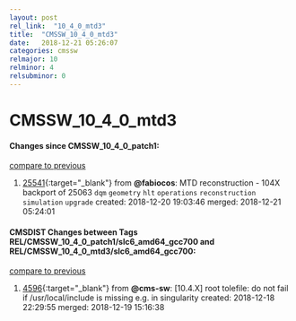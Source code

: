 ```yaml
---
layout: post
rel_link:  "10_4_0_mtd3"
title:  "CMSSW_10_4_0_mtd3"
date:   2018-12-21 05:26:07
categories: cmssw
relmajor: 10
relminor: 4
relsubminor: 0
---
```


# CMSSW_10_4_0_mtd3
#### Changes since CMSSW_10_4_0_patch1:
[compare to previous](https://github.com/cms-sw/cmssw/compare/CMSSW_10_4_0_patch1...CMSSW_10_4_0_mtd3)



1. [25541](http://github.com/cms-sw/cmssw/pull/25541){:target="_blank"}  from **@fabiocos**: MTD reconstruction - 104X backport of 25063 `dqm`  `geometry`  `hlt`  `operations`  `reconstruction`  `simulation`  `upgrade`  created: 2018-12-20 19:03:46 merged: 2018-12-21 05:24:01



#### CMSDIST Changes between Tags REL/CMSSW_10_4_0_patch1/slc6_amd64_gcc700 and REL/CMSSW_10_4_0_mtd3/slc6_amd64_gcc700:
[compare to previous](https://github.com/cms-sw/cmsdist/compare/REL/CMSSW_10_4_0_patch1/slc6_amd64_gcc700...REL/CMSSW_10_4_0_mtd3/slc6_amd64_gcc700)



1. [4596](http://github.com/cms-sw/cmsdist/pull/4596){:target="_blank"}  from **@cms-sw**: [10.4.X] root tolefile: do not fail if /usr/local/include is missing e.g. in singularity created: 2018-12-18 22:29:55 merged: 2018-12-19 15:16:38
